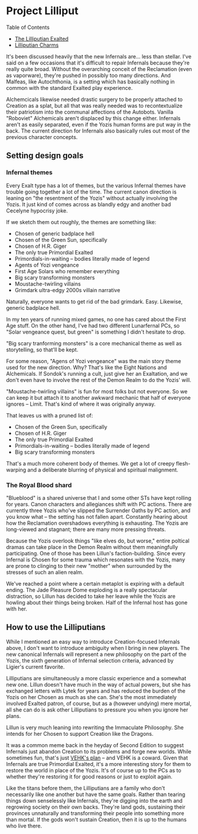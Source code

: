 # Project Lilliput

Table of Contents

- [The Lilliputian Exalted](./01-intro.md)
- [Lilliputian Charms](./02-charms.md)

It's been discussed heavily that the new Infernals are... less than stellar. I've said on a few occasions that it's difficult to repair Infernals because they're really quite broad. Without the overarching conceit of the Reclamation (even as vaporware), they're pushed in possibly too many directions. And Malfeas, like Autochthonia, is a setting which has basically nothing in common with the standard Exalted play experience.

Alchemcicals likewise needed drastic surgery to be properly attached to Creation as a splat, but all that was really needed was to recontextualize their patriotism into the communal affections of the Autobots. Vanilla "Roboviet" Alchemicals aren't displaced by this change either. Infernals aren't as easily separated, even if the Yozis human forms are put way in the back. The current direction for Infernals also basically rules out most of the previous character concepts.

## Setting design goals

### Infernal themes

Every Exalt type has a lot of themes, but the various Infernal themes have trouble going together a lot of the time. The current canon direction is leaning on "the resentment of the Yozis" without actually involving the Yozis. It just kind of comes across as blandly edgy and another bad Cecelyne hypocrisy joke.

If we sketch them out roughly, the themes are something like:

- Chosen of generic badplace hell
- Chosen of the Green Sun, specifically
- Chosen of H.R. Giger
- The only true Primordial Exalted
- Primordials-in-waiting – bodies literally made of legend
- Agents of Yozi vengeance
- First Age Solars who remember everything
- Big scary transforming monsters
- Moustache-twirling villains
- Grimdark ultra-edgy 2000s villain narrative

Naturally, everyone wants to get rid of the bad grimdark. Easy. Likewise, generic badplace hell.

In my ten years of running mixed games, no one has cared about the First Age stuff. On the other hand, I've had two different Lunarfernal PCs, so "Solar vengeance quest, but green" is something I didn't hesitate to drop.

"Big scary tranforming monsters" is a core mechanical theme as well as storytelling, so that'll be kept.

For some reason, "Agens of Yozi vengeance" was the main story theme used for the new direction. Why? That's like the Eight Nations and Alchemicals. If Sondok's running a cult, just give her an Exaltation, and we don't even have to involve the rest of the Demon Realm to do the Yozis' will.

"Moustache-twirling villains" is fun for most folks but not everyone. So we can keep it but attach it to another awkward mechanic that half of everyone ignores – Limit. That's kind of where it was originally anyway.

That leaves us with a pruned list of:

- Chosen of the Green Sun, specifically
- Chosen of H.R. Giger
- The only true Primordial Exalted
- Primordials-in-waiting – bodies literally made of legend
- Big scary transforming monsters

That's a much more coherent body of themes. We get a lot of creepy flesh-warping and a deliberate blurring of physical and spiritual malignment.

### The Royal Blood shard

"Blueblood" is a shared universe that I and some other STs have kept rolling for years. Canon characters and allegiances shift with PC actions. There are currently three Yozis who've slipped the Surrender Oaths by PC action, and you know what – the setting has not fallen apart. Constantly hearing about how the Reclamation overshadows everything is exhausting. The Yozis are long-viewed and stagnant; there are many more pressing threats.

Because the Yozis overlook things "like elves do, but worse," entire poltical dramas can take place in the Demon Realm without them meaningfully participating. One of those has been Lillun's faction-building. Since every Infernal is Chosen for some trauma which resonates with the Yozis, many are prone to clinging to their new "mother" when surrounded by the stresses of such an alien realm.

We've reached a point where a certain metaplot is expiring with a default ending. The Jade Pleasure Dome exploding is a really spectacular distraction, so Lillun has decided to take her leave while the Yozis are howling about their things being broken. Half of the Infernal host has gone with her.

## How to use the Lilliputians

While I mentioned an easy way to introduce Creation-focused Infernals above, I don't want to introduce ambiguity when I bring in new players. The new canonical Infernals will represent a new philosophy on the part of the Yozis, the sixth generation of Infernal selection criteria, advanced by Ligier's current favorite.

Lilliputians are simultaneously a more classic experience and a somewhat new one. Lillun doesn't have much in the way of actual powers, but she has exchanged letters with Lytek for years and has reduced the burden of the Yozis on her Chosen as much as she can. She's the most immediately involved Exalted patron, of course, but as a (however undying) mere mortal, all she can do is ask other Lilliputians to pressure you when you ignore her plans.

Lillun is very much leaning into rewriting the Immaculate Philosophy. She intends for her Chosen to support Creation like the Dragons.

It was a common meme back in the heyday of Second Edition to suggest Infernals just abandon Creation to its problems and forge new worlds. While sometimes fun, that's just [VEHK's plan](https://en.uesp.net/wiki/Morrowind:The_36_Lessons_of_Vivec) – and VEHK is a coward. Given that Infernals are true Primordial Exalted, it's a more interesting story for them to restore the world in place of the Yozis. It's of course up to the PCs as to whether they're restoring it for good reasons or just to exploit again.

Like the titans before them, the Lilliputians are a family who don't necessarily like one another but have the same goals. Rather than tearing things down senselessly like Infernals, they're digging into the earth and regrowing society on their own backs. They're land gods, sustaining their provinces unnaturally and transforming their people into something more than mortal. If the gods won't sustain Creation, then it is up to the humans who live there.